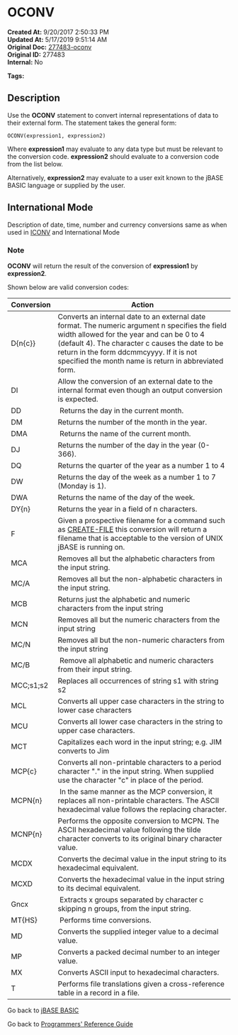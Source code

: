 # OCONV

**Created At:** 9/20/2017 2:50:33 PM  
**Updated At:** 5/17/2019 9:51:14 AM  
**Original Doc:** [277483-oconv](https://docs.jbase.com/36868-jbase-basic/277483-oconv)  
**Original ID:** 277483  
**Internal:** No  

**Tags:**
<badge text='case' vertical='middle' />
<badge text='lower' vertical='middle' />
<badge text='upper' vertical='middle' />
<badge text='lower case to upper case' vertical='middle' />
<badge text='upper case to lower case' vertical='middle' />
<badge text='output formatting' vertical='middle' />

## Description

Use the **OCONV** statement to convert internal representations of data to their external form. The statement takes the general form:

```
OCONV(expression1, expression2)
```

Where **expression1** may evaluate to any data type but must be relevant to the conversion code. **expression2** should evaluate to a conversion code from the list below.

Alternatively, **expression2** may evaluate to a user exit known to the jBASE BASIC language or supplied by the user.

## International Mode

Description of date, time, number and currency conversions same as when used in [ICONV](./../iconv) and International Mode

### Note

**OCONV** will return the result of the conversion of **expression1** by **expression2**.

Shown below are valid conversion codes:

 | Conversion | Action |
 | --- | --- |
 | D{n{c}} | Converts an internal date to an external date format. The numeric argument n specifies the field width allowed for the year and can be 0 to 4 (default 4). The character c causes the date to be return in the form ddcmmcyyyy. If it is not specified the month name is return in abbreviated form. |
 | DI | Allow the conversion of an external date to the internal format even though an output conversion is expected. |
 | DD |  Returns the day in the current month. |
 | DM | Returns the number of the month in the year. |
 | DMA |  Returns the name of the current month. |
 | DJ | Returns the number of the day in the year (0-366). |
 | DQ | Returns the quarter of the year as a number 1 to 4 |
 | DW | Returns the day of the week as a number 1 to 7 (Monday is 1). |
 | DWA | Returns the name of the day of the week. |
 | DY{n} | Returns the year in a field of n characters. |
 | F | Given a prospective filename for a command such as [CREATE-FILE](./../create) this conversion will return a filename that is acceptable to the version of UNIX jBASE is running on. |
 | MCA | Removes all but the alphabetic characters from the input string. |
 | MC/A | Removes all but the non-alphabetic characters in the input string. |
 | MCB | Returns just the alphabetic and numeric characters from the input string |
 | MCN | Removes all but the numeric characters from the input string |
 | MC/N | Removes all but the non-numeric characters from the input string |
 | MC/B |  Remove all alphabetic and numeric characters from their input string. |
 | MCC;s1;s2 | Replaces all occurrences of string s1 with string s2 |
 | MCL | Converts all upper case characters in the string to lower case characters |
 | MCU | Converts all lower case characters in the string to upper case characters. |
 | MCT | Capitalizes each word in the input string; e.g. JIM converts to Jim |
 | MCP{c} | Converts all non-printable characters to a period character "." in the input string. When supplied use the character "c" in place of the period. |
 | MCPN{n} |  In the same manner as the MCP conversion, it replaces all non-printable characters. The ASCII hexadecimal value follows the replacing character. |
 | MCNP{n} | Performs the opposite conversion to MCPN. The ASCII hexadecimal value following the tilde character converts to its original binary character value. |
 | MCDX | Converts the decimal value in the input string to its hexadecimal equivalent. |
 | MCXD | Converts the hexadecimal value in the input string to its decimal equivalent. |
 | Gncx |  Extracts x groups separated by character c skipping n groups, from the input string. |
 | MT{HS} |  Performs time conversions. |
 | MD | Converts the supplied integer value to a decimal value. |
 | MP | Converts a packed decimal number to an integer value. |
 | MX | Converts ASCII input to hexadecimal characters. |
 | T | Performs file translations given a cross-reference table in a record in a file. |

Go back to [jBASE BASIC](./../README.md)

Go back to [Programmers' Reference Guide](./../../reference-guides/jbc/README.md)
